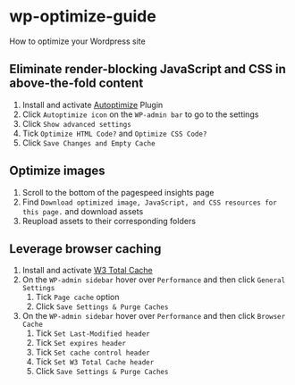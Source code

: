 # wp-optimize-guide
How to optimize your Wordpress site

## Eliminate render-blocking JavaScript and CSS in above-the-fold content
1. Install and activate [Autoptimize](https://wordpress.org/plugins/autoptimize/) Plugin
1. Click `Autoptimize icon` on the `WP-admin bar` to go to the settings
1. Click `Show advanced settings`
1. Tick `Optimize HTML Code?` and `Optimize CSS Code?`
1. Click `Save Changes and Empty Cache`

## Optimize images
1. Scroll to the bottom of the pagespeed insights page
1. Find `Download optimized image, JavaScript, and CSS resources for this page.` and download assets
1. Reupload assets to their corresponding folders

## Leverage browser caching
1. Install and activate [W3 Total Cache](https://wordpress.org/plugins/w3-total-cache/)
1. On the `WP-admin sidebar` hover over `Performance` and then click `General Settings`
    1. Tick `Page cache` option
    1. Click `Save Settings & Purge Caches`
1. On the `WP-admin sidebar` hover over `Performance` and then click `Browser Cache`
    1. Tick `Set Last-Modified header`
    1. Tick `Set expires header`
    1. Tick `Set cache control header`
    1. Tick `Set W3 Total Cache header`
    1. Click `Save Settings & Purge Caches`

